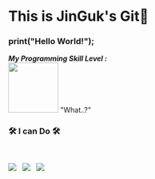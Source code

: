 This is JinGuk's Git👋
==
### print("Hello World!");

___My Programming Skill Level :___ \
<img src = "https://user-images.githubusercontent.com/98131981/150469609-8b0ccf68-be76-423d-a605-fcf090da0bfa.png" width="100" height = "100"/>
                "What..?"


<h3 align="left"><b>🛠 I can Do 🛠</b></h3>
</br>
<p align="left">
<img src="https://img.shields.io/badge/c++-00599C?style=flat-square&logo=c%2B%2B&logoColor=white"/></a> &nbsp 
<img src="https://img.shields.io/badge/Unity-black?style=flat-square&logo=unity&logoColor=white"/></a> &nbsp
<img src="https://img.shields.io/badge/-C%23-000000?style=flat-square&logo=Csharp&logoColor=white"/></a> 



</p>


<!---
MoonLightJG/MoonLightJG is a ✨ special ✨ repository because its `README.md` (this file) appears on your GitHub profile.
You can click the Preview link to take a look at your changes.
--->


